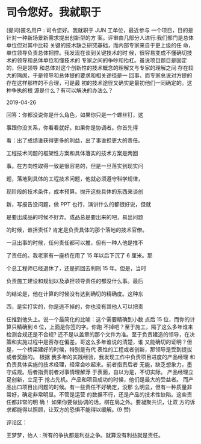 # 司令您好。我就职于

(提问)匿名用户 : 司令您好。我就职于 JUN 工单位，最近参与 一个项目，目的是针对一种新场景新需求提出创新型的方 案。评审由几部分人进行:我们部门是总体单位但对其中比较 关键的技术缺乏研究基础，而内部专家来自于更上级的任 命，单位领导负责总体把控。我发现在谈到关键技术的时 候，很容易变成不懂确切技术的领导和总体单位和懂技术的 专家之间的争吵和抬杠。虽说项目题目是固定的，但是领导 和总体对这个创新性的技术概念的理解又与专家的理解之间 存在较大的隔阂，于是领导和总体提的要求和相关途径是一 回事，而专家总说对方提的存在这样那样的不合理，可是最 初的技术途径又确实是最初他们一同确定的。这种争执的根 源是什么？有可以解决的办法么？

2019-04-26

回答：你都没说你是什么角色，如果你只是一个螺丝钉，这

事跟你没关系，你看看就好。如果你是协调者。你首先得

看：出了成绩谁获得更多的利益，出了事谁担更大的责任。

工程技术问题的框架性方案和具体落实的技术方案是两回

事。在方向性取得一致是很容易的，但是一旦落实到现实问

题，落地到具体的工程技术问题，他就必须遵守科学规律，

现阶段的技术条件，成本预算。抛开这些具体的东西来谈创

新，写报告没问题，做 PPT 也行，演讲什么的都很好说，但就

是要出成品的时候不好弄。成品总是要出来的吧，易出问题

的时候，谁担责任? 肯定是负责具体的那个落地的技术官僚。

一旦出事的时候，任何责任都可以推，但有一种人他是推不

了责任的。我老家有一座桥在用了 15 年以后下沉了 6 厘米。那

个总工程师已经退休了，还是抓回去判刑 15 年。但是，当时

负责施工建设和规划以及承担领导责任的都没什么事。最后

的结论是，他在计算的时候没有达到确切的精确度。这种东

西，是实打实的，你是逃不掉的，你也没有其他人可以把责

任推到他头上。说一个最简化的比喻：这个需要精确到小数 点后 15 位，而你的计算只精确到 6 位，上面是你签的字。你跑 不掉吧？至于施工，隔了这么多年谁来检测合规还是不合规? 还不是以盖章的那个文件为准。至于负责建造的领导，在决 策和实施过程中是否存在偏差。哥这么多年谁说的清楚，谁 又能确切的证明？但是，一个桥梁建好的时候，特别是有代 表性的工程或者创新，那领导是受到提拔或者奖励的。 根据 我多年的实践经验，我发现工作中负责项目进度的产品经理 和负责具体实施的技术经理，经常会吵起来。前者指责后者 无能，缺乏想象力，墨守成规。后者指责前者对事情理解浮 于表面，自以为是，不切实际。 产品经理立足创新，立足于 抢占先机。产品和项目成功的时候，他们是最大的受益者。 而产品出口项目出问题的时候。有一些责任不好确定，没那 么明显，但有一种质量非常好，确定非常明显。不管是运营 的数据不行，还是产品的技术性缺陷。这些责任都非常的明 确！ 如果你要做协调的话，棋在局之外。要凝聚共识，让双 方的诉求都能得以照顾，让双方的恐惧不能得以缓解。(9 赞)

评论区：

王梦梦，怡人 : 所有的争执都是利益之争。就算没有利益就是责任。
